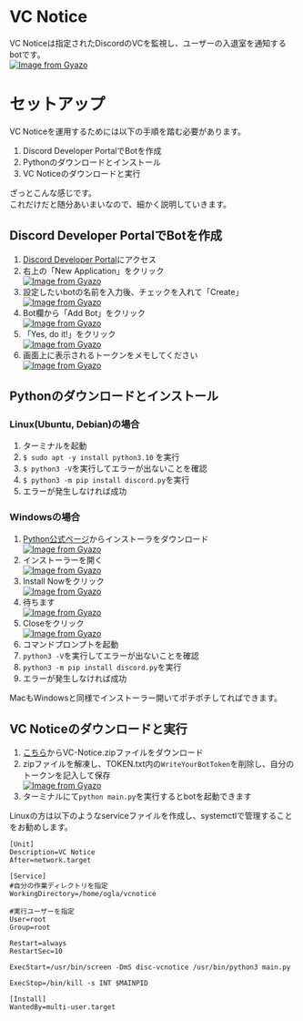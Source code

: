 # VC Notice
VC Noticeは指定されたDiscordのVCを監視し、ユーザーの入退室を通知するbotです。  
[![Image from Gyazo](https://i.gyazo.com/1c9b3a536c4a0888b66ceeac6796ecba.png)](https://gyazo.com/1c9b3a536c4a0888b66ceeac6796ecba)


# セットアップ
VC Noticeを運用するためには以下の手順を踏む必要があります。  

1. Discord Developer PortalでBotを作成
2. Pythonのダウンロードとインストール
3. VC Noticeのダウンロードと実行

ざっとこんな感じです。  
これだけだと随分あいまいなので、細かく説明していきます。


## Discord Developer PortalでBotを作成

1. [Discord Developer Portal](https://discord.com/developers/applications)にアクセス
2. 右上の「New Application」をクリック  
[![Image from Gyazo](https://i.gyazo.com/7ce6d34de12a50bebbb4319db8e3ff5c.png)](https://gyazo.com/7ce6d34de12a50bebbb4319db8e3ff5c)
3. 設定したいbotの名前を入力後、チェックを入れて「Create」  
[![Image from Gyazo](https://i.gyazo.com/96697ad6183da211de986b4cd1161851.png)](https://gyazo.com/96697ad6183da211de986b4cd1161851)
4. Bot欄から「Add Bot」をクリック  
[![Image from Gyazo](https://i.gyazo.com/6265c5a51e406058322af857a9293191.png)](https://gyazo.com/6265c5a51e406058322af857a9293191)
5. 「Yes, do it!」をクリック  
[![Image from Gyazo](https://i.gyazo.com/9f8c7369237b3548a3d62f5baf618b5d.png)](https://gyazo.com/9f8c7369237b3548a3d62f5baf618b5d)
6. 画面上に表示されるトークンをメモしてください  
[![Image from Gyazo](https://i.gyazo.com/8bbacdae3b2173cf4ebbf0ac1f204fce.png)](https://gyazo.com/8bbacdae3b2173cf4ebbf0ac1f204fce)


## Pythonのダウンロードとインストール

### Linux(Ubuntu, Debian)の場合
1. ターミナルを起動
2. `$ sudo apt -y install python3.10` を実行
3. `$ python3 -V`を実行してエラーが出ないことを確認
4. `$ python3 -m pip install discord.py`を実行
5. エラーが発生しなければ成功

### Windowsの場合

1. [Python公式ページ](https://www.python.org/downloads/)からインストーラをダウンロード  
[![Image from Gyazo](https://i.gyazo.com/cb6f68a28cbcf45d5dbef4adcc1f5b1a.png)](https://gyazo.com/cb6f68a28cbcf45d5dbef4adcc1f5b1a)
2. インストーラーを開く  
[![Image from Gyazo](https://i.gyazo.com/beabc719a83b57f4b398de7fe3ec1ddd.png)](https://gyazo.com/beabc719a83b57f4b398de7fe3ec1ddd)
3. Install Nowをクリック  
[![Image from Gyazo](https://i.gyazo.com/6bfd2deaf0eb7034471f408234ba67e8.png)](https://gyazo.com/6bfd2deaf0eb7034471f408234ba67e8)
4. 待ちます  
[![Image from Gyazo](https://i.gyazo.com/124c30c99aee6dadace73c89e10a2b30.png)](https://gyazo.com/124c30c99aee6dadace73c89e10a2b30)
5. Closeをクリック  
[![Image from Gyazo](https://i.gyazo.com/c793924c1c18d2382a09a8b1211afe52.png)](https://gyazo.com/c793924c1c18d2382a09a8b1211afe52)
6. コマンドプロンプトを起動
7. `python3 -V`を実行してエラーが出ないことを確認
8. `python3 -m pip install discord.py`を実行
9. エラーが発生しなければ成功

MacもWindowsと同様でインストーラー開いてポチポチしてればできます。

## VC Noticeのダウンロードと実行
1. [こちら](https://github.com/hyouhyan/VC-Notice/releases/latest)からVC-Notice.zipファイルをダウンロード
2. zipファイルを解凍し、TOKEN.txt内の`WriteYourBotToken`を削除し、自分のトークンを記入して保存  
[![Image from Gyazo](https://i.gyazo.com/d1ba9edbbc3189f17c0ff5d7b54629f0.png)](https://gyazo.com/d1ba9edbbc3189f17c0ff5d7b54629f0)
1. ターミナルにて`python main.py`を実行するとbotを起動できます

Linuxの方は以下のようなserviceファイルを作成し、systemctlで管理することをお勧めします。
```
[Unit]
Description=VC Notice
After=network.target

[Service]
#自分の作業ディレクトリを指定
WorkingDirectory=/home/ogla/vcnotice

#実行ユーザーを指定
User=root
Group=root

Restart=always
RestartSec=10

ExecStart=/usr/bin/screen -DmS disc-vcnotice /usr/bin/python3 main.py

ExecStop=/bin/kill -s INT $MAINPID

[Install]
WantedBy=multi-user.target
```
